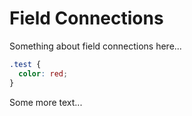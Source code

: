 # Field Connections

Something about field connections here...

```css
.test {
  color: red;
}
```

Some more text...

